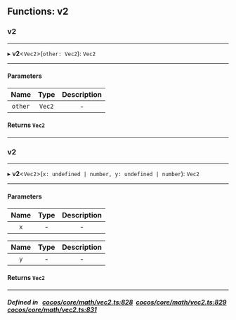## Functions: v2

### v2


___
▸ **v2**<`Vec2`\>(`other: Vec2`): `Vec2`
___


#### Parameters

| Name | Type | Description |
| :------: | :------: | :------: |
| `other` | `Vec2` | - |


#### Returns `Vec2` 
___

### v2


___
▸ **v2**<`Vec2`\>(`x: undefined | number, y: undefined | number`): `Vec2`
___


#### Parameters

| Name | Type | Description |
| :------: | :------: | :------: |
| `x` | - | - |

| Name | Type | Description |
| :------: | :------: | :------: |
| `y` | - | - |


#### Returns `Vec2` 
___


##### Defined in &nbsp;   [cocos/core/math/vec2.ts:828](https://github.com/cocos-creator/engine/blob/c7bf6b8a9/cocos/core/math/vec2.ts#L828)&nbsp;   [cocos/core/math/vec2.ts:829](https://github.com/cocos-creator/engine/blob/c7bf6b8a9/cocos/core/math/vec2.ts#L829)&nbsp;   [cocos/core/math/vec2.ts:831](https://github.com/cocos-creator/engine/blob/c7bf6b8a9/cocos/core/math/vec2.ts#L831)&nbsp;
